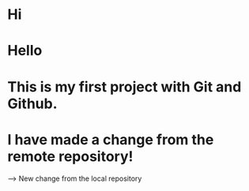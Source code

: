 # Hi

# Hello

# This is my first project with Git and Github.

# I have made a change from the remote repository!

--> New change from the local repository